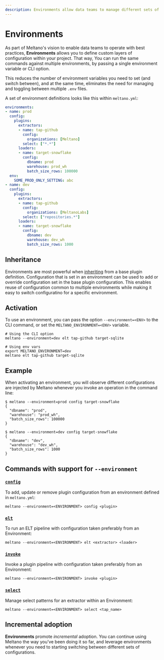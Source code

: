 ```yaml
---
description: Environments allow data teams to manage different sets of configurations for extractors, loaders and plugins.
---
```


# Environments

As part of Meltano's vision to enable data teams to operate with best practices, __Environments__ allows
you to define custom layers of configuration within your project. That way, You can run the same commands against multiple environments,
by passing a single environment variable or CLI option.

This reduces the number of environment variables you need to set (and switch between), and at the same time,
eliminates the need for managing and toggling between multiple `.env` files.

A set of environment definitions looks like this within `meltano.yml`:

```yaml
environments:
- name: prod
  config:
    plugins:
      extractors:
      - name: tap-github
        config:
          organizations: [Meltano]
        select: ["*.*"]
      loaders:
      - name: target-snowflake
        config:
          dbname: prod
          warehouse: prod_wh
          batch_size_rows: 100000
  env:
    SOME_PROD_ONLY_SETTING: abc
- name: dev
  config:
    plugins:
      extractors:
      - name: tap-github
        config:
          organizations: [MeltanoLabs]
        select: ["repositories.*"]
      loaders:
      - name: target-snowflake
        config:
          dbname: dev
          warehouse: dev_wh
          batch_size_rows: 1000
```

## Inheritance

Environments are most powerful when [inheriting](/docs/plugins.html#plugin-inheritance) from a base plugin definition. 
Configuration that is set in an environment can be used to add or override configuration set in the base plugin configuration. 
This enables reuse of configuration common to multiple environments while making it easy to switch configuratino for a specific environment. 

## Activation

To use an environment, you can pass the option `--environment=<ENV>` to the CLI command, or set the `MELTANO_ENVIRONMENT=<ENV>` variable.

```shell
# Using the CLI option
meltano --environment=dev elt tap-github target-sqlite

# Using env vars
export MELTANO_ENVIRONMENT=dev
meltano elt tap-github target-sqlite
```

## Example

When activating an environment, you will observe different configurations are injected by Meltano
whenever you invoke an operation in the command line:

```console
$ meltano --environment=prod config target-snowflake
{
  "dbname": "prod",
  "warehouse": "prod_wh",
  "batch_size_rows": 100000
}
```

```console
$ meltano --environment=dev config target-snowflake
{
  "dbname": "dev",
  "warehouse": "dev_wh",
  "batch_size_rows": 1000
}
```

## Commands with support for `--environment`

### [`config`](/docs/command-line-interface#config)

To add, update or remove plugin configuration from an environment defined in `meltano.yml`:

```shell
meltano --environment=<ENVIRONMENT> config <plugin>
```

### [`elt`](/docs/command-line-interface#elt)

To run an ELT pipeline with configuration taken preferably from an Environment:

```shell
meltano --environment=<ENVIRONMENT> elt <extractor> <loader>
```

### [`invoke`](/docs/command-line-interface#invoke)

Invoke a plugin pipeline with configuration taken preferably from an Environment:

```shell
meltano --environment=<ENVIRONMENT> invoke <plugin>
```

### [`select`](/docs/command-line-interface#select)

Manage select patterns for an extractor within an Environment:

```shell
meltano --environment=<ENVIRONMENT> select <tap_name>
```

## Incremental adoption

__Environments__ promote _incremental_ adoption. You can continue using Meltano the way you've been doing it so far,
and leverage environments whenever you need to starting switching between different sets of configurations.
